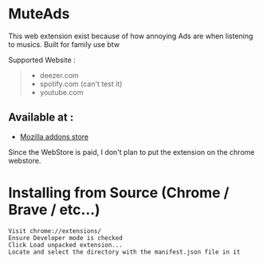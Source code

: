 # MuteAds

This web extension exist because of how annoying Ads are when listening to musics.
Built for family use btw

Supported Website :
> - deezer.com
> - spotify.com (can't test it)
> - youtube.com


## Available at :
- [Mozilla addons store](https://addons.mozilla.org/fr/firefox/search/?q=MuteTabs)

Since the WebStore is paid, I don't plan to put the extension on the chrome webstore.

# Installing from Source (Chrome / Brave / etc...)

    Visit chrome://extensions/
    Ensure Developer mode is checked
    Click Load unpacked extension...
    Locate and select the directory with the manifest.json file in it

